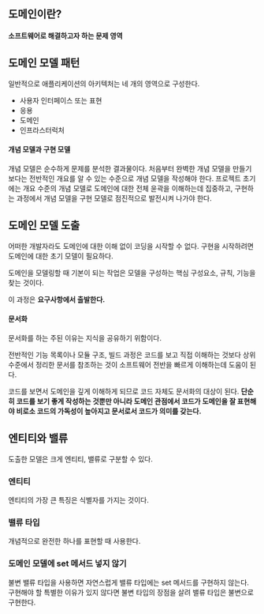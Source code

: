 ## **도메인이란?**

#### 소프트웨어로 해결하고자 하는 문제 영역



## 도메인 모델 패턴

일반적으로 애플리케이션의 아키텍처는 네 개의 영역으로 구성한다.

- 사용자 인터페이스 또는 표현
- 응용
- 도메인
- 인프라스터럭처

#### 개념 모델과 구현 모델

개념 모델은 순수하게 문제를 분석한 결과물이다.  처음부터 완벽한 개념 모델을 만들기보다는 전반적인 개요를 알 수 있는 수준으로 개념 모델을 작성해야 한다. 프로젝트 초기에는 개요 수준의 개념 모델로 도메인에 대한 전체 윤곽을 이해하는데 집중하고, 구현하는 과정에서 개념 모델을 구현 모델로 점진적으로 발전시켜 나가야 한다.



## 도메인 모델 도출

어떠한 개발자라도 도메인에 대한 이해 없이 코딩을 시작할 수 없다. 구현을 시작하려면 도메인에 대한 초기 모델이 필요하다.

도메인을 모델링할 때 기본이 되는 작업은 모델을 구성하는 핵심 구성요소, 규칙, 기능을 찾는 것이다.

이 과정은 **요구사항에서 출발한다.**



#### 문서화

문서화를 하는 주된 이유는 지식을 공유하기 위함이다. 

전반적인 기능 목록이나 모듈 구조, 빌드 과정은 코드를 보고 직접 이해하는 것보다 상위 수준에서 정리한 문서를 참조하는 것이 소프트웨어 전반을 빠르게 이해하는데 도움이 된다.

코드를 보면서 도메인을 깊게 이해하게 되므로 코드 자체도 문서화의 대상이 된다. **단순히 코드를 보기 좋게 작성하는 것뿐만 아니라 도메인 관점에서 코드가 도메인을 잘 표현해야 비로소 코드의 가독성이 높아지고 문서로서 코드가 의미를 갖는다.**



## 엔티티와 밸류

도출한 모델은 크게 엔티티, 밸류로 구분할 수 있다. 

### 엔티티

엔티티의 가장 큰 특징은 식별자를 가지는 것이다.

### 밸류 타입

개념적으로 완전한 하나를 표현할 때 사용한다. 

### 도메인 모델에 set 메서드 넣지 않기

불변 밸류 타입을 사용하면 자연스럽게 밸류 타입에는  set 메서드를 구현하지 않는다. 구현해야 할 특별한 이유가 있지 않다면 불변 타입의 장점을 살려 밸류 타입은 불변으로 구현한다.

